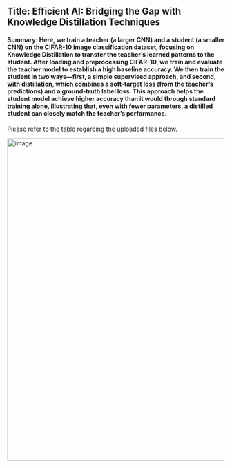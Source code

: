 ## Title: Efficient AI: Bridging the Gap with Knowledge Distillation Techniques
#### Summary: Here, we train a teacher (a larger CNN) and a student (a smaller CNN) on the CIFAR-10 image classification dataset, focusing on Knowledge Distillation to transfer the teacher’s learned patterns to the student. After loading and preprocessing CIFAR-10, we train and evaluate the teacher model to establish a high baseline accuracy. We then train the student in two ways—first, a simple supervised approach, and second, with distillation, which combines a soft-target loss (from the teacher’s predictions) and a ground-truth label loss. This approach helps the student model achieve higher accuracy than it would through standard training alone, illustrating that, even with fewer parameters, a distilled student can closely match the teacher’s performance.

Please refer to the table regarding the uploaded files below.

<img width="745" alt="image" src="https://github.com/user-attachments/assets/955c0711-1603-4961-a3fc-2027abc21aff" />
